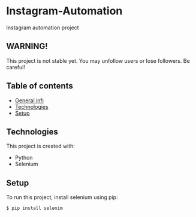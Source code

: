 # Instagram-Automation
Instagram automation project

## WARNING! 
This project is not stable yet. You may unfollow users or lose followers. Be careful!

## Table of contents
* [General infı](#general-info)
* [Technologies](#technologies)
* [Setup](#setup)

## Technologies
This project is created with:
* Python
* Selenium

## Setup
To run this project, install selenium using pip:

```
$ pip install selenim
```

